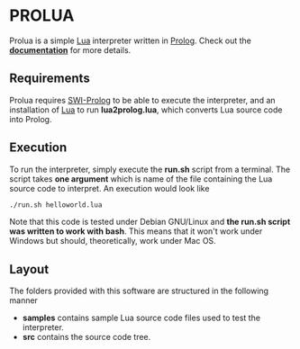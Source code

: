 PROLUA
======

Prolua is a simple [Lua](http://www.lua.org/) interpreter written in [Prolog](http://en.wikipedia.org/wiki/Prolog).
Check out the [__documentation__](https://github.com/supranove/prolua/raw/master/implementation.pdf) for more details.


Requirements
------------
Prolua requires [SWI-Prolog](http://www.swi-prolog.org/Download.html) to be able to execute
the interpreter, and an installation of [Lua](http://www.lua.org/download.html) to run __lua2prolog.lua__, which
converts Lua source code into Prolog.


Execution
---------
To run the interpreter, simply execute the __run.sh__ script from a terminal. The script takes
__one argument__ which is name of the file containing the Lua source code to interpret.
An execution would look like

```bash
./run.sh helloworld.lua
```

Note that this code is tested under Debian GNU/Linux and __the run.sh script was written to work
with bash__. This means that it won't work under Windows but should, theoretically, work under Mac OS.


Layout
------
The folders provided with this software are structured in the following manner
* __samples__ contains sample Lua source code files used to test the interpreter.
* __src__ contains the source code tree.
